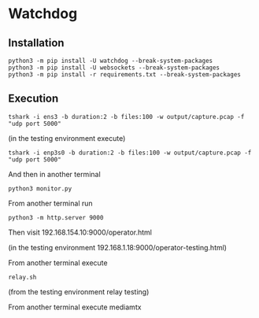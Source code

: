 # Watchdog
## Installation

```
python3 -m pip install -U watchdog --break-system-packages
python3 -m pip install -U websockets --break-system-packages
python3 -m pip install -r requirements.txt --break-system-packages
```

## Execution
```
tshark -i ens3 -b duration:2 -b files:100 -w output/capture.pcap -f "udp port 5000"
```
(in the testing environment execute)

```
tshark -i enp3s0 -b duration:2 -b files:100 -w output/capture.pcap -f "udp port 5000"
```

And then in another terminal

```
python3 monitor.py
```

From another terminal run

```
python3 -m http.server 9000
 ```

 Then visit 192.168.154.10:9000/operator.html

 (in the testing environment 192.168.1.18:9000/operator-testing.html)

From another terminal execute
```
relay.sh
```

(from the testing environment relay testing)

From another terminal execute mediamtx